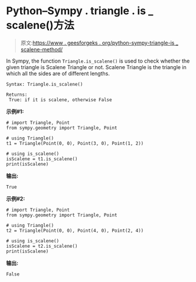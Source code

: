 # Python–Sympy . triangle . is _ scalene()方法

> 原文:[https://www . geesforgeks . org/python-sympy-triangle-is _ scalene-method/](https://www.geeksforgeeks.org/python-sympy-triangle-is_scalene-method/)

In Sympy, the function `Triangle.is_scalene()` is used to check whether the given triangle is Scalene Triangle or not. Scalene Triangle is the triangle in which all the sides are of different lengths.

```
Syntax: Triangle.is_scalene()

Returns: 
 True: if it is scalene, otherwise False

```

**示例#1:**

```
# import Triangle, Point
from sympy.geometry import Triangle, Point

# using Triangle()
t1 = Triangle(Point(0, 0), Point(3, 0), Point(1, 2))

# using is_scalene()
isScalene = t1.is_scalene()
print(isScalene)
```

**输出:**

```
True
```

**示例#2:**

```
# import Triangle, Point
from sympy.geometry import Triangle, Point

# using Triangle()
t2 = Triangle(Point(0, 0), Point(4, 0), Point(2, 4))

# using is_scalene()
isScalene = t2.is_scalene()
print(isScalene)
```

**输出:**

```
False
```